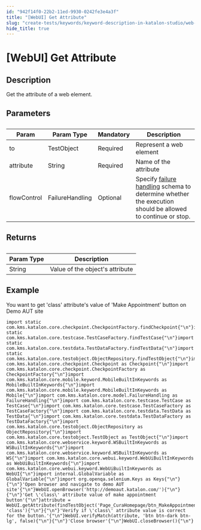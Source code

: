 ```yaml
---
id: "942f14f0-22b2-11ed-9930-0242fe3e4a3f"
title: "[WebUI] Get Attribute"
slug: "create-tests/keywords/keyword-description-in-katalon-studio/web-ui-keywords/webui-get-attribute"
hide_title: true
---
```


# <a id="id_0" class="anchor_top_offset"/><a id="ariaid-title1" class="anchor_top_offset"/>[WebUI] Get Attribute


## <a id="id_0__id_1" class="anchor_top_offset"/>Description

              
<p xmlns="http://www.w3.org/1999/xhtml" className="p">Get the attribute of a web element.</p> 
      

## <a id="id_0__id_2" class="anchor_top_offset"/>Parameters

              
<table xmlns="http://www.w3.org/1999/xhtml" className="table anchor_top_offset" id="id_0__cb7e81e2-aaea-448f-9106-69c11b5bae62"><caption /><thead className="thead"><tr className><th className="entry anchor_top_offset" id="id_0__cb7e81e2-aaea-448f-9106-69c11b5bae62__entry__1">Param</th><th className="entry anchor_top_offset" id="id_0__cb7e81e2-aaea-448f-9106-69c11b5bae62__entry__2">Param Type</th><th className="entry anchor_top_offset" id="id_0__cb7e81e2-aaea-448f-9106-69c11b5bae62__entry__3">Mandatory</th><th className="entry anchor_top_offset" id="id_0__cb7e81e2-aaea-448f-9106-69c11b5bae62__entry__4">Description</th></tr></thead><tbody className="tbody"><tr className><td className="entry" headers="id_0__cb7e81e2-aaea-448f-9106-69c11b5bae62__entry__1 id_0__cb7e81e2-aaea-448f-9106-69c11b5bae62__entry__2 id_0__cb7e81e2-aaea-448f-9106-69c11b5bae62__entry__3 id_0__cb7e81e2-aaea-448f-9106-69c11b5bae62__entry__4 ">to</td><td className="entry" headers="id_0__cb7e81e2-aaea-448f-9106-69c11b5bae62__entry__1 id_0__cb7e81e2-aaea-448f-9106-69c11b5bae62__entry__2 id_0__cb7e81e2-aaea-448f-9106-69c11b5bae62__entry__3 id_0__cb7e81e2-aaea-448f-9106-69c11b5bae62__entry__4 ">TestObject</td><td className="entry" headers="id_0__cb7e81e2-aaea-448f-9106-69c11b5bae62__entry__1 id_0__cb7e81e2-aaea-448f-9106-69c11b5bae62__entry__2 id_0__cb7e81e2-aaea-448f-9106-69c11b5bae62__entry__3 id_0__cb7e81e2-aaea-448f-9106-69c11b5bae62__entry__4 ">Required</td><td className="entry" headers="id_0__cb7e81e2-aaea-448f-9106-69c11b5bae62__entry__1 id_0__cb7e81e2-aaea-448f-9106-69c11b5bae62__entry__2 id_0__cb7e81e2-aaea-448f-9106-69c11b5bae62__entry__3 id_0__cb7e81e2-aaea-448f-9106-69c11b5bae62__entry__4 ">Represent a web element</td></tr><tr className><td className="entry" headers="id_0__cb7e81e2-aaea-448f-9106-69c11b5bae62__entry__1 id_0__cb7e81e2-aaea-448f-9106-69c11b5bae62__entry__2 id_0__cb7e81e2-aaea-448f-9106-69c11b5bae62__entry__3 id_0__cb7e81e2-aaea-448f-9106-69c11b5bae62__entry__4 ">attribute</td><td className="entry" headers="id_0__cb7e81e2-aaea-448f-9106-69c11b5bae62__entry__1 id_0__cb7e81e2-aaea-448f-9106-69c11b5bae62__entry__2 id_0__cb7e81e2-aaea-448f-9106-69c11b5bae62__entry__3 id_0__cb7e81e2-aaea-448f-9106-69c11b5bae62__entry__4 ">String</td><td className="entry" headers="id_0__cb7e81e2-aaea-448f-9106-69c11b5bae62__entry__1 id_0__cb7e81e2-aaea-448f-9106-69c11b5bae62__entry__2 id_0__cb7e81e2-aaea-448f-9106-69c11b5bae62__entry__3 id_0__cb7e81e2-aaea-448f-9106-69c11b5bae62__entry__4 ">Required</td><td className="entry" headers="id_0__cb7e81e2-aaea-448f-9106-69c11b5bae62__entry__1 id_0__cb7e81e2-aaea-448f-9106-69c11b5bae62__entry__2 id_0__cb7e81e2-aaea-448f-9106-69c11b5bae62__entry__3 id_0__cb7e81e2-aaea-448f-9106-69c11b5bae62__entry__4 ">Name of the attribute</td></tr><tr className><td className="entry" headers="id_0__cb7e81e2-aaea-448f-9106-69c11b5bae62__entry__1 id_0__cb7e81e2-aaea-448f-9106-69c11b5bae62__entry__2 id_0__cb7e81e2-aaea-448f-9106-69c11b5bae62__entry__3 id_0__cb7e81e2-aaea-448f-9106-69c11b5bae62__entry__4 ">flowControl</td><td className="entry" headers="id_0__cb7e81e2-aaea-448f-9106-69c11b5bae62__entry__1 id_0__cb7e81e2-aaea-448f-9106-69c11b5bae62__entry__2 id_0__cb7e81e2-aaea-448f-9106-69c11b5bae62__entry__3 id_0__cb7e81e2-aaea-448f-9106-69c11b5bae62__entry__4 ">FailureHandling</td><td className="entry" headers="id_0__cb7e81e2-aaea-448f-9106-69c11b5bae62__entry__1 id_0__cb7e81e2-aaea-448f-9106-69c11b5bae62__entry__2 id_0__cb7e81e2-aaea-448f-9106-69c11b5bae62__entry__3 id_0__cb7e81e2-aaea-448f-9106-69c11b5bae62__entry__4 ">Optional</td><td className="entry" headers="id_0__cb7e81e2-aaea-448f-9106-69c11b5bae62__entry__1 id_0__cb7e81e2-aaea-448f-9106-69c11b5bae62__entry__2 id_0__cb7e81e2-aaea-448f-9106-69c11b5bae62__entry__3 id_0__cb7e81e2-aaea-448f-9106-69c11b5bae62__entry__4 ">Specify <a className="xref" href="/docs/maintain/configure-failure-handling-settings-in-katalon-studio">failure handling</a> schema to         determine whether the execution should be allowed to continue or         stop.</td></tr></tbody></table> 
      

## <a id="id_0__id_3" class="anchor_top_offset"/>Returns

              
<table xmlns="http://www.w3.org/1999/xhtml" className="table anchor_top_offset" id="id_0__14f5f96c-fa3a-4b52-a175-390c3fbf440a"><caption /><thead className="thead"><tr className><th className="entry anchor_top_offset" id="id_0__14f5f96c-fa3a-4b52-a175-390c3fbf440a__entry__1">Param Type</th><th className="entry anchor_top_offset" id="id_0__14f5f96c-fa3a-4b52-a175-390c3fbf440a__entry__2">Description</th></tr></thead><tbody className="tbody"><tr className><td className="entry" headers="id_0__14f5f96c-fa3a-4b52-a175-390c3fbf440a__entry__1 id_0__14f5f96c-fa3a-4b52-a175-390c3fbf440a__entry__2 ">String</td><td className="entry" headers="id_0__14f5f96c-fa3a-4b52-a175-390c3fbf440a__entry__1 id_0__14f5f96c-fa3a-4b52-a175-390c3fbf440a__entry__2 ">Value of the object's attribute</td></tr></tbody></table> 
      

## <a id="id_0__id_4" class="anchor_top_offset"/>Example

              
<p xmlns="http://www.w3.org/1999/xhtml" className="p">You want to get 'class' attribute's value of 'Make Appointment'   button on Demo AUT site</p> 
              
<pre xmlns="http://www.w3.org/1999/xhtml" className="pre codeblock"><code>import static com.kms.katalon.core.checkpoint.CheckpointFactory.findCheckpoint{"\n"}import static com.kms.katalon.core.testcase.TestCaseFactory.findTestCase{"\n"}import static com.kms.katalon.core.testdata.TestDataFactory.findTestData{"\n"}import static com.kms.katalon.core.testobject.ObjectRepository.findTestObject{"\n"}import com.kms.katalon.core.checkpoint.Checkpoint as Checkpoint{"\n"}import com.kms.katalon.core.checkpoint.CheckpointFactory as CheckpointFactory{"\n"}import com.kms.katalon.core.mobile.keyword.MobileBuiltInKeywords as MobileBuiltInKeywords{"\n"}import com.kms.katalon.core.mobile.keyword.MobileBuiltInKeywords as Mobile{"\n"}import com.kms.katalon.core.model.FailureHandling as FailureHandling{"\n"}import com.kms.katalon.core.testcase.TestCase as TestCase{"\n"}import com.kms.katalon.core.testcase.TestCaseFactory as TestCaseFactory{"\n"}import com.kms.katalon.core.testdata.TestData as TestData{"\n"}import com.kms.katalon.core.testdata.TestDataFactory as TestDataFactory{"\n"}import com.kms.katalon.core.testobject.ObjectRepository as ObjectRepository{"\n"}import com.kms.katalon.core.testobject.TestObject as TestObject{"\n"}import com.kms.katalon.core.webservice.keyword.WSBuiltInKeywords as WSBuiltInKeywords{"\n"}import com.kms.katalon.core.webservice.keyword.WSBuiltInKeywords as WS{"\n"}import com.kms.katalon.core.webui.keyword.WebUiBuiltInKeywords as WebUiBuiltInKeywords{"\n"}import com.kms.katalon.core.webui.keyword.WebUiBuiltInKeywords as WebUI{"\n"}import internal.GlobalVariable as GlobalVariable{"\n"}import org.openqa.selenium.Keys as Keys{"\n"}{"\n"}'Open browser and navigate to demo AUT site'{"\n"}WebUI.openBrowser('http://demoaut.katalon.com/'){"\n"}{"\n"}'Get \'class\' attribute value of make appointment button'{"\n"}attribute = WebUI.getAttribute(findTestObject('Page_CuraHomepage/btn_MakeAppointment'), 'class'){"\n"}{"\n"}'Verify if \'class\' attribute value is correct for the button.'{"\n"}WebUI.verifyMatch(attribute, 'btn btn-dark btn-lg', false){"\n"}{"\n"}'Close browser'{"\n"}WebUI.closeBrowser(){"\n"}</code></pre> 
            
